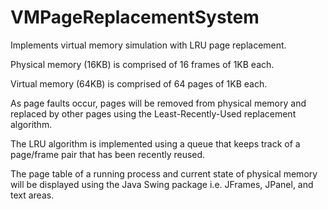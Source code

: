 # VMPageReplacementSystem
Implements virtual memory simulation with LRU page replacement.

Physical memory (16KB) is comprised of 16 frames of 1KB each. 


Virtual memory (64KB) is comprised of 64 pages of 1KB each.

As page faults occur, pages will be removed from physical memory and replaced by other pages using
the Least-Recently-Used replacement algorithm. 

The LRU algorithm is implemented using a queue that keeps track of a page/frame pair that has been
recently reused.

The page table of a running process and current state of physical memory will be displayed using the 
Java Swing package i.e. JFrames, JPanel, and text areas.

